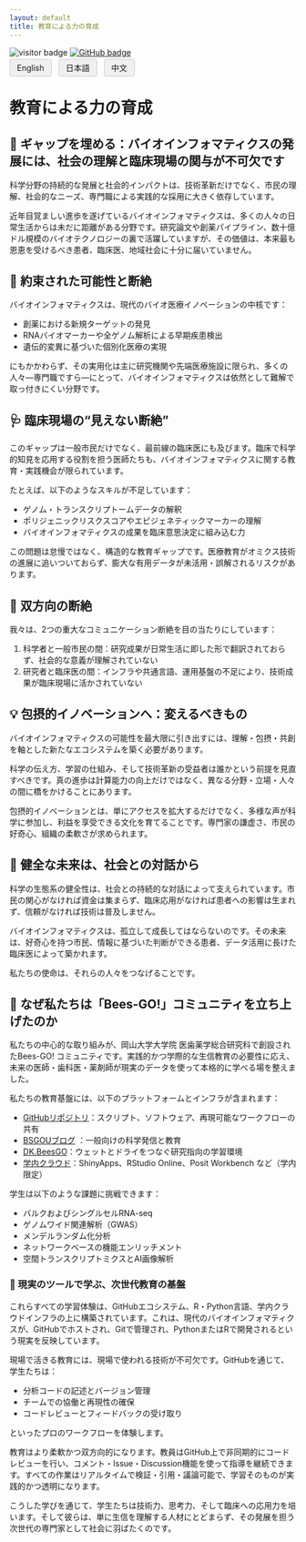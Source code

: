 ```yaml
---
layout: default
title: 教育による力の育成
---
```


<head>
  <link rel="icon" type="image/png" href="img/favicons/favicon-96x96.png" sizes="96x96" />
  <link rel="icon" type="image/svg+xml" href="img/favicons/favicon.svg" />
  <link rel="shortcut icon" href="img/favicons/favicon.ico" />
  <link rel="apple-touch-icon" sizes="180x180" href="img/favicons/apple-touch-icon.png" />
  <link rel="manifest" href="img/favicons/site.webmanifest" />
</head>

<!-- Info Row: Visitor count + GitHub profile -->
<div style="margin-top: 10px; margin-bottom: 8px;">
  <img src="https://visitor-badge.laobi.icu/badge?page_id=labonom.github.io/sources/Education_for_Empowerment_JP.html" alt="visitor badge"/>
  <a href="https://github.com/LabOnoM">
    <img src="https://img.shields.io/badge/GitHub-Profile-black?logo=github" alt="GitHub badge"/>
  </a>
</div>

<!-- Language Switch Row -->
<div>
  <a href="/sources/Education_for_Empowerment.html" style="padding: 6px 12px; border: 1px solid #ccc; background-color: #f0f0f0; text-decoration: none; border-radius: 4px; margin-right: 8px;">English</a>
  <a href="/sources/Education_for_Empowerment_JP.html" style="padding: 6px 12px; border: 1px solid #ccc; background-color: #f0f0f0; text-decoration: none; border-radius: 4px; margin-right: 8px;">日本語</a>
  <a href="/sources/Education_for_Empowerment_CH.html" style="padding: 6px 12px; border: 1px solid #ccc; background-color: #f0f0f0; text-decoration: none; border-radius: 4px;">中文</a>
</div>

# 教育による力の育成

## 🧩 ギャップを埋める：バイオインフォマティクスの発展には、社会の理解と臨床現場の関与が不可欠です
科学分野の持続的な発展と社会的インパクトは、技術革新だけでなく、市民の理解、社会的なニーズ、専門職による実践的な採用に大きく依存しています。

近年目覚ましい進歩を遂げているバイオインフォマティクスは、多くの人々の日常生活からは未だに距離がある分野です。研究論文や創薬パイプライン、数十億ドル規模のバイオテクノロジーの裏で活躍していますが、その価値は、本来最も恩恵を受けるべき患者、臨床医、地域社会に十分に届いていません。

## 🧬 約束された可能性と断絶
バイオインフォマティクスは、現代のバイオ医療イノベーションの中核です：
 - 創薬における新規ターゲットの発見
 - RNAバイオマーカーや全ゲノム解析による早期疾患検出
 - 遺伝的変異に基づいた個別化医療の実現

にもかかわらず、その実用化は主に研究機関や先端医療施設に限られ、多くの人々—専門職ですら—にとって、バイオインフォマティクスは依然として難解で取っ付きにくい分野です。

## 🩺 臨床現場の“見えない断絶”
このギャップは一般市民だけでなく、最前線の臨床医にも及びます。臨床で科学的知見を応用する役割を担う医師たちも、バイオインフォマティクスに関する教育・実践機会が限られています。

たとえば、以下のようなスキルが不足しています：
 - ゲノム・トランスクリプトームデータの解釈
 - ポリジェニックリスクスコアやエピジェネティックマーカーの理解
 - バイオインフォマティクスの成果を臨床意思決定に組み込む力

この問題は怠慢ではなく、構造的な教育ギャップです。医療教育がオミクス技術の進展に追いついておらず、膨大な有用データが未活用・誤解されるリスクがあります。

## 🔄 双方向の断絶
我々は、2つの重大なコミュニケーション断絶を目の当たりにしています：
 1. 科学者と一般市民の間：研究成果が日常生活に即した形で翻訳されておらず、社会的な意義が理解されていない
 2. 研究者と臨床医の間：インフラや共通言語、運用基盤の不足により、技術成果が臨床現場に活かされていない



## 💡 包摂的イノベーションへ：変えるべきもの
バイオインフォマティクスの可能性を最大限に引き出すには、理解・包摂・共創を軸とした新たなエコシステムを築く必要があります。

科学の伝え方、学習の仕組み、そして技術革新の受益者は誰かという前提を見直すべきです。真の進歩は計算能力の向上だけではなく、異なる分野・立場・人々の間に橋をかけることにあります。

包摂的イノベーションとは、単にアクセスを拡大するだけでなく、多様な声が科学に参加し、利益を享受できる文化を育てることです。専門家の謙虚さ、市民の好奇心、組織の柔軟さが求められます。

## 🌱  健全な未来は、社会との対話から
科学の生態系の健全性は、社会との持続的な対話によって支えられています。市民の関心がなければ資金は集まらず、臨床応用がなければ患者への影響は生まれず、信頼がなければ技術は普及しません。

バイオインフォマティクスは、孤立して成長してはならないのです。その未来は、好奇心を持つ市民、情報に基づいた判断ができる患者、データ活用に長けた臨床医によって築かれます。

私たちの使命は、それらの人々をつなげることです。

## 🐝 なぜ私たちは「Bees-GO!」コミュニティを立ち上げたのか
私たちの中心的な取り組みが、岡山大学大学院 医歯薬学総合研究科で創設されたBees-GO! コミュニティです。実践的かつ学際的な生信教育の必要性に応え、未来の医師・歯科医・薬剤師が現実のデータを使って本格的に学べる場を整えました。

私たちの教育基盤には、以下のプラットフォームとインフラが含まれます：
 - [GitHubリポジトリ](https://github.com/LabOnoM)：スクリプト、ソフトウェア、再現可能なワークフローの共有
 - [BSGOUブログ](https://www.bs-gou.com/blog/) ：一般向けの科学発信と教育
 - [DK.BeesGO](https://www.bs-gou.com/DK.BeesGO/)：ウェットとドライをつなぐ研究指向の学習環境
 - [学内クラウド](http://10.2.26.152/login)：ShinyApps、RStudio Online、Posit Workbench など（学内限定）

学生は以下のような課題に挑戦できます：
 - バルクおよびシングルセルRNA-seq
 - ゲノムワイド関連解析（GWAS）
 - メンデルランダム化分析
 - ネットワークベースの機能エンリッチメント
 - 空間トランスクリプトミクスとAI画像解析

### 🧠 現実のツールで学ぶ、次世代教育の基盤
これらすべての学習体験は、GitHubエコシステム、R・Python言語、学内クラウドインフラの上に構築されています。これは、現代のバイオインフォマティクスが、GitHubでホストされ、Gitで管理され、PythonまたはRで開発されるという現実を反映しています。

現場で活きる教育には、現場で使われる技術が不可欠です。GitHubを通じて、学生たちは：
 - 分析コードの記述とバージョン管理
 - チームでの協働と再現性の確保
 - コードレビューとフィードバックの受け取り

といったプロのワークフローを体験します。

教育はより柔軟かつ双方向的になります。教員はGitHub上で非同期的にコードレビューを行い、コメント・Issue・Discussion機能を使って指導を継続できます。すべての作業はリアルタイムで検証・引用・議論可能で、学習そのものが実践的かつ透明になります。

こうした学びを通じて、学生たちは技術力、思考力、そして臨床への応用力を培います。そして彼らは、単に生信を理解する人材にとどまらず、その発展を担う次世代の専門家として社会に羽ばたくのです。

